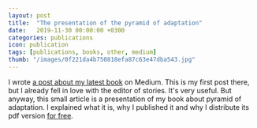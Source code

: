 ```yaml
---
layout: post
title:  "The presentation of the pyramid of adaptation"
date:   2019-11-30 00:00:00 +0300
categories: publications
icon: publication
tags: [publications, books, other, medium]
thumb: "/images/0f221da4b750818efa87c63e47dba543.jpg"
---
```


I wrote <a href='https://medium.com/@sfi0zy/%D0%BF%D0%B8%D1%80%D0%B0%D0%BC%D0%B8%D0%B4%D0%B0-%D0%B0%D0%B4%D0%B0%D0%BF%D1%82%D0%B0%D1%86%D0%B8%D0%B8-%D0%BD%D0%BE%D0%B2%D0%B0%D1%8F-%D0%B3%D0%B8%D0%BF%D0%BE%D1%82%D0%B5%D0%B7%D0%B0-%D0%BE-%D0%BF%D0%BE%D0%B2%D0%B5%D0%B4%D0%B5%D0%BD%D0%B8%D0%B8-%D0%BB%D1%8E%D0%B4%D0%B5%D0%B9-%D0%B8-%D0%B8%D1%85-%D0%B0%D0%B4%D0%B0%D0%BF%D1%82%D0%B0%D1%86%D0%B8%D0%B8-%D0%B2-%D0%BE%D0%B1%D1%89%D0%B5%D1%81%D1%82%D0%B2%D0%B5-1ebe70e4123a'>a post about my latest book</a> on Medium. This is my first post there, but I already fell in love with the editor of stories. It's very useful. But anyway, this small article is a presentation of my book about pyramid of adaptation. I explained what it is, why I published it and why I distribute its pdf version <a href='/free-books/'>for free</a>.

